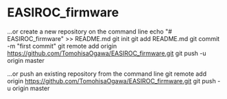 # EASIROC_firmware

…or create a new repository on the command line
 echo "# EASIROC_firmware" >> README.md
 git init
 git add README.md
 git commit -m "first commit"
 git remote add origin https://github.com/TomohisaOgawa/EASIROC_firmware.git
 git push -u origin master

…or push an existing repository from the command line
 git remote add origin https://github.com/TomohisaOgawa/EASIROC_firmware.git
 git push -u origin master
